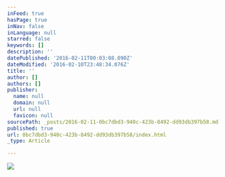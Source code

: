 ```yaml
---
inFeed: true
hasPage: true
inNav: false
inLanguage: null
starred: false
keywords: []
description: ''
datePublished: '2016-02-11T00:03:08.090Z'
dateModified: '2016-02-10T23:48:34.076Z'
title: ''
author: []
authors: []
publisher:
  name: null
  domain: null
  url: null
  favicon: null
sourcePath: _posts/2016-02-11-0bc7dbd3-940c-423b-8492-dd93db397b58.md
published: true
url: 0bc7dbd3-940c-423b-8492-dd93db397b58/index.html
_type: Article

---
```

![](https://the-grid-user-content.s3-us-west-2.amazonaws.com/81f26619-ad12-40c2-bb77-6daece74913d.png)